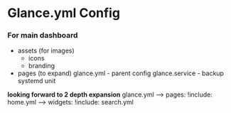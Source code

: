# Glance.yml Config
### For main dashboard

- assets (for images)
  - icons
  - branding
- pages (to expand)
glance.yml - parent config
glance.service - backup systemd unit

**looking forward to 2 depth expansion**
glance.yml --> pages: !include: home.yml --> widgets: !include: search.yml
